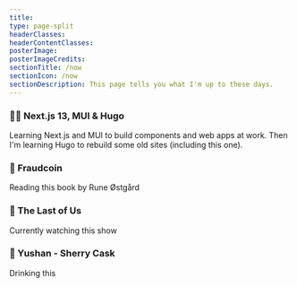 ```yaml
---
title:
type: page-split
headerClasses:
headerContentClasses:
posterImage:
posterImageCredits:
sectionTitle: /now
sectionIcon: /now
sectionDescription: This page tells you what I'm up to these days.
---
```


### 👨‍💻 Next.js 13, MUI & Hugo

Learning Next.js and MUI to build components and web apps at work.
Then I'm learning Hugo to rebuild some old sites (including this one).

### 📖 Fraudcoin

Reading this book by Rune Østgård

### 🍄 The Last of Us

Currently watching this show

### 🥃 Yushan - Sherry Cask

Drinking this
